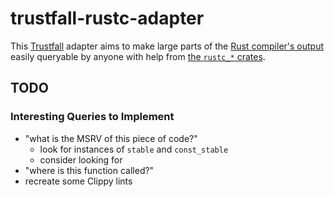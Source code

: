 # trustfall-rustc-adapter

This [Trustfall](https://github.com/obi1kenobi/trustfall/) adapter aims to make large parts of the [Rust compiler's output](https://rustc-dev-guide.rust-lang.org/overview.html) easily queryable by anyone with help from [the `rustc_*` crates](https://rustc-dev-guide.rust-lang.org/rustc-driver.html).

## TODO

### Interesting Queries to Implement

- "what is the MSRV of this piece of code?"
    - look for instances of `stable` and `const_stable`
    - consider looking for 
- "where is this function called?"
- recreate some Clippy lints
